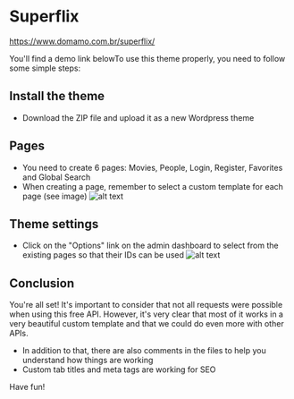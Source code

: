 # Superflix

https://www.domamo.com.br/superflix/

You'll find a demo link belowTo use this theme properly, you need to follow some simple steps:

## Install the theme
* Download the ZIP file and upload it as a new Wordpress theme

## Pages
* You need to create 6 pages: Movies, People, Login, Register, Favorites and Global Search
* When creating a page, remember to select a custom template for each page (see image)
![alt text](https://www.domamo.com.br/superflix/wp-content/themes/superflix/img/templateselector.jpg)

## Theme settings
* Click on the "Options" link on the admin dashboard to select from the existing pages so that their IDs can be used
![alt text](https://www.domamo.com.br/superflix/wp-content/themes/superflix/img/optionspage.jpg)

## Conclusion
You're all set! It's important to consider that not all requests were possible when using this free API. However, it's very clear that most of it works in a very beautiful custom template and that we could do even more with other APIs.

- In addition to that, there are also comments in the files to help you understand how things are working
- Custom tab titles and meta tags are working for SEO

Have fun!
